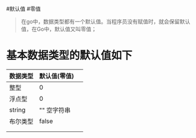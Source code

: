 #默认值
#零值

> 在go中，数据类型都有一个默认值。当程序员没有赋值时，就会保留默认值，在Go中，默认值又叫零值；


# 基本数据类型的默认值如下

| 数据类型 | 默认值(零值)  |      |
| -------- | ------------- | ---- |
| 整型      | 0             |      |
| 浮点型 | 0 | |
| string   | ""   空字符串 |      |
| 布尔类型  | false        |      |
|          |               |      |
|          |               |      |

